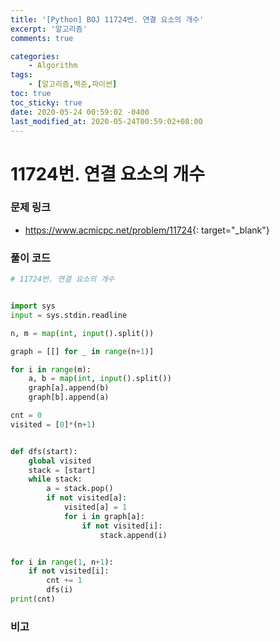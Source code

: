 ```yaml
---
title: '[Python] BOJ 11724번. 연결 요소의 개수'
excerpt: '알고리즘'
comments: true

categories:
    - Algorithm
tags:
    - [알고리즘,백준,파이썬]
toc: true
toc_sticky: true
date: 2020-05-24 00:59:02 -0400
last_modified_at: 2020-05-24T00:59:02+08:00
---
```


# 11724번. 연결 요소의 개수

### 문제 링크

-   <https://www.acmicpc.net/problem/11724>{: target="\_blank"}

### 풀이 코드

```python
# 11724번. 연결 요소의 개수


import sys
input = sys.stdin.readline

n, m = map(int, input().split())

graph = [[] for _ in range(n+1)]

for i in range(m):
    a, b = map(int, input().split())
    graph[a].append(b)
    graph[b].append(a)

cnt = 0
visited = [0]*(n+1)


def dfs(start):
    global visited
    stack = [start]
    while stack:
        a = stack.pop()
        if not visited[a]:
            visited[a] = 1
            for i in graph[a]:
                if not visited[i]:
                    stack.append(i)


for i in range(1, n+1):
    if not visited[i]:
        cnt += 1
        dfs(i)
print(cnt)
```

### 비고
